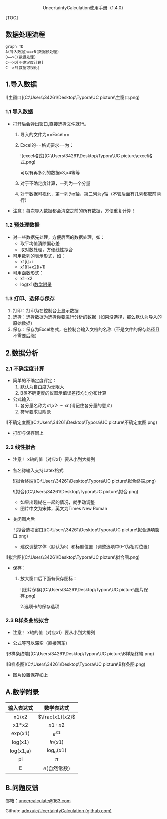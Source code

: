<center>UncertaintyCalculation使用手册（1.4.0）</center>



[TOC]

<div style="page-break-after: always;"></div>

## 数据处理流程

~~~ mermaid
graph TD
A(导入数据)==>B(数据预处理)
B==>C(数据处理)
C-->D[不确定度计算]
C-->E[数据可视化]
~~~

<div style="page-break-after: always;"></div>

## 1.导入数据

![主窗口](C:\Users\34261\Desktop\Typora\UC picture\主窗口.png)

### 1.1 导入数据



* 打开后会弹出窗口,直接选择文件就行。

  1. 导入的文件为==Excel==

  2. Excel的==格式要求==为：

     ![excel格式](C:\Users\34261\Desktop\Typora\UC picture\excel格式.png)

     可以有再多列的数据x3,x4等等

  3. 对于不确定度计算，一列为一个分量

  4. 对于数据可视化，第一列为x轴，第二列为y轴（不管后面有几列都取前两行）

* 注意！每次导入数据都会清空之前的所有数据，方便重复计算！



### 1.2 预处理数据



* 对一些数据先处理，方便后面的数据处理，如：
  * 取平均值消除偏心差
  * 取对数处理，方便线性拟合
* 可用数列的表示形式，如：
  * x1[i]+i
  * x1[i]+x2[i+1]
* 可用函数形式：
  * x1+x2
  * log(x1)[数学附录](#数学附录)



### 1.3 打印、选择与保存



1. 打印：打印为在控制台上显示数据
2. 选择：选择数据为选择你要进行分析的数据（如果没选择，那么默认为导入的原始数据）
3. 保存：保存为Excel格式，在控制台输入文档的名称（不是文件的保存路径且不需要后缀）



## 2.数据分析

### 2.1 不确定度计算

* 简单的不确定度评定：
  1. 默认为自由度为无限大
  2. B类不确定度的仪器示值误差按均匀分布计算
* 公式输入:
  1. 各分量名称为x1,x2······xn(请记住各分量的意义)
  2. 符号要求见附录

![不确定度图](C:\Users\34261\Desktop\Typora\UC picture\不确定度图.png)

* 打印与保存同上

  

### 2.2 线性拟合

* 注意！ x轴的值（对应x1）要从小到大排列

* 各名称输入支持Latex格式

  ![拟合终端](C:\Users\34261\Desktop\Typora\UC picture\拟合终端.png)

  ![拟合](C:\Users\34261\Desktop\Typora\UC picture\拟合.png)

  *  如果出现糊在一起的情况，就手动调整
  *  图片中文为宋体，英文为Times New Roman

* 关闭图片后

  ​	![拟合选项窗口](C:\Users\34261\Desktop\Typora\UC picture\拟合选项窗口.png)

  * 建议调整字体（默认为5）和标题位置（调整选项中0-1为相对位置）

![拟合图](C:\Users\34261\Desktop\Typora\UC picture\拟合图.png)

* 保存：

  1. 放大窗口后下面有保存图标：

     ![图片保存](C:\Users\34261\Desktop\Typora\UC picture\图片保存.png)

     2.选项卡的保存选项

### 2.3 B样条曲线拟合

* 注意！ x轴的值（对应x1）要从小到大排列

* 公式等可以滞空（直接回车）

![B样条终端](C:\Users\34261\Desktop\Typora\UC picture\B样条终端.png)

![B样条图](C:\Users\34261\Desktop\Typora\UC picture\B样条图.png)

* 图片设置保存如上



<div style="page-break-after: always;"></div>

## A.数学附录

| 输入表达式 |   数学表达式    |
| :--------: | :-------------: |
|   x1/x2    | $\frac{x1}{x2}$ |
|   x1*x2    |  $x1 \cdot x2$  |
|  exp(x1)   |    $e^{x1}$     |
|  log(x1)   |    $ln(x1)$     |
| log(x1,a)  |  $\log_a(x1)$   |
|     pi     |      $\pi$      |
|     E      |  $e$(自然常数)  |



##  B.问题反馈

邮箱：uncercalculate@163.com

Github: [adnxuic/UcertaintyCalculation (github.com)](https://github.com/adnxuic/UcertaintyCalculation)
